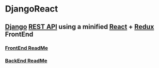 # DjangoReact

## [Django](https://www.djangoproject.com/) [REST API](https://www.django-rest-framework.org/) using a minified [React](https://react.dev/) + [Redux](https://redux.js.org/) FrontEnd

### [FrontEnd ReadMe](https://github.com/JayDub21/DjangoReact/tree/main/frontend)
### [BackEnd ReadMe](https://github.com/JayDub21/DjangoReact/tree/main/backend)